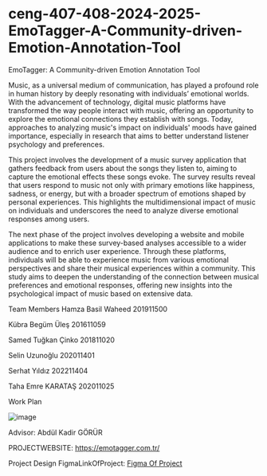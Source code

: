 # ceng-407-408-2024-2025-EmoTagger-A-Community-driven-Emotion-Annotation-Tool
EmoTagger: A Community-driven Emotion Annotation Tool


Music, as a universal medium of communication, has played a profound role in human history by deeply resonating with individuals’ emotional worlds. With the advancement of technology, digital music platforms have transformed the way people interact with music, offering an opportunity to explore the emotional connections they establish with songs. Today, approaches to analyzing music's impact on individuals' moods have gained importance, especially in research that aims to better understand listener psychology and preferences.

This project involves the development of a music survey application that gathers feedback from users about the songs they listen to, aiming to capture the emotional effects these songs evoke. The survey results reveal that users respond to music not only with primary emotions like happiness, sadness, or energy, but with a broader spectrum of emotions shaped by personal experiences. This highlights the multidimensional impact of music on individuals and underscores the need to analyze diverse emotional responses among users.

The next phase of the project involves developing a website and mobile applications to make these survey-based analyses accessible to a wider audience and to enrich user experience. Through these platforms, individuals will be able to experience music from various emotional perspectives and share their musical experiences within a community. This study aims to deepen the understanding of the connection between musical preferences and emotional responses, offering new insights into the psychological impact of music based on extensive data.

Team Members
Hamza Basil Waheed 201911500

Kübra Begüm Üleş 201611059

Samed Tuğkan Çinko 201811020

Selin Uzunoğlu 202011401

Serhat Yıldız 202211404

Taha Emre KARATAŞ 202011025

Work Plan

![image](https://github.com/user-attachments/assets/3a9ca7c8-4be7-45ce-b2e8-33a6df84be85)




Advisor:
Abdül Kadir GÖRÜR

PROJECTWEBSITE:
https://emotagger.com.tr/





Project Design FigmaLinkOfProject:
[Figma Of Project](https://www.figma.com/design/5Lo0Q6GxEHEMog2CO1Iin0/ceng407project?node-id=2-1194&t=hOEuBxwTTNekag7L-1)

